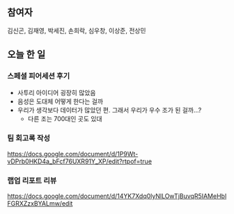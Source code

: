 ## 참여자
김신곤, 김재영, 박세진, 손희락, 심우창, 이상준, 전상민

## 오늘 한 일
### 스페셜 피어세션 후기
- 사투리 아이디어 굉장히 많았음
- 음성은 도대체 어떻게 한다는 걸까
- 우리가 생각보다 데이터가 많았던 편. 그래서 우리가 우수 조가 된 걸까...?
  - 다른 조는 700대인 곳도 있대

### 팀 회고록 작성
https://docs.google.com/document/d/1P9Wt-vDPrb0HKD4a_bFcf76UXR91Y_XP/edit?rtpof=true

### 랩업 리포트 리뷰
https://docs.google.com/document/d/14YK7Xdq0lyNlLOwTjBuvqR5IAMeHblFGRXZzxBYALmw/edit

